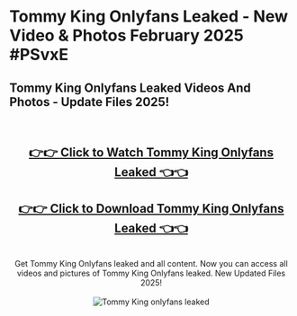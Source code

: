 # Tommy King Onlyfans Leaked - New Video & Photos February 2025 #PSvxE

<h2>Tommy King Onlyfans Leaked Videos And Photos - Update Files 2025!</h2>
<br>
<div align="center">
<h2><a href="https://porncheck.live/?utm_source=tommyking&utm_medium=git182&utm_content=newban" rel="nofollow">👉👉 Click to Watch Tommy King Onlyfans Leaked 👈👈</a></h2>
<h2><a href="https://porncheck.live/?utm_source=tommyking&utm_medium=git182&utm_content=newban" rel="nofollow">👉👉 Click to Download Tommy King Onlyfans Leaked 👈👈</a></h2>
<br>
Get Tommy King Onlyfans leaked and all content. Now you can access all videos and pictures of Tommy King Onlyfans leaked. New Updated Files 2025!
<br>
<br>
<a href="https://porncheck.live/?utm_source=tommyking&utm_medium=git182&utm_content=newban" rel="nofollow" data-target="animated-image.originalLink"><img src="https://i.ibb.co/bMWrY6b1/banner2.png" alt="Tommy King onlyfans leaked" style="max-width: 100%; display: inline-block;" data-target="animated-image.originalImage"></a>
</div>
<br>

